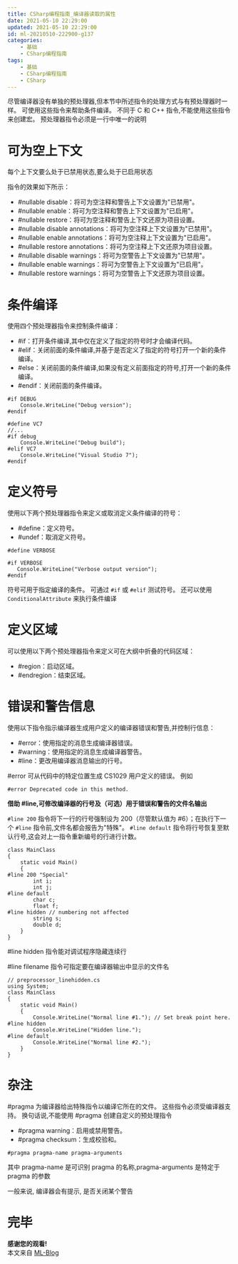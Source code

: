 ```yaml
---
title: CSharp编程指南_编译器读取的属性
date: 2021-05-10 22:29:00
updated: 2021-05-10 22:29:00
id: ml-20210510-222900-g137
categories:
	- 基础
	- CSharp编程指南
tags: 
	- 基础
	- CSharp编程指南
	- CSharp
---
```


尽管编译器没有单独的预处理器,但本节中所述指令的处理方式与有预处理器时一样。 可使用这些指令来帮助条件编译。 不同于 C 和 C++ 指令,不能使用这些指令来创建宏。 预处理器指令必须是一行中唯一的说明



<!--more-->

# 可为空上下文

每个上下文要么处于已禁用状态,要么处于已启用状态

指令的效果如下所示：
* #nullable disable：将可为空注释和警告上下文设置为"已禁用"。
* #nullable enable：将可为空注释和警告上下文设置为"已启用"。
* #nullable restore：将可为空注释和警告上下文还原为项目设置。
* #nullable disable annotations：将可为空注释上下文设置为"已禁用"。
* #nullable enable annotations：将可为空注释上下文设置为"已启用"。
* #nullable restore annotations：将可为空注释上下文还原为项目设置。
* #nullable disable warnings：将可为空警告上下文设置为"已禁用"。
* #nullable enable warnings：将可为空警告上下文设置为"已启用"。
* #nullable restore warnings：将可为空警告上下文还原为项目设置。

# 条件编译

使用四个预处理器指令来控制条件编译：
* #if：打开条件编译,其中仅在定义了指定的符号时才会编译代码。
* #elif：关闭前面的条件编译,并基于是否定义了指定的符号打开一个新的条件编译。
* #else：关闭前面的条件编译,如果没有定义前面指定的符号,打开一个新的条件编译。
* #endif：关闭前面的条件编译。

```CSharp
#if DEBUG
    Console.WriteLine("Debug version");
#endif
```
```CSharp
#define VC7
//...
#if debug
    Console.WriteLine("Debug build");
#elif VC7
    Console.WriteLine("Visual Studio 7");
#endif
```

# 定义符号

使用以下两个预处理器指令来定义或取消定义条件编译的符号：
* #define：定义符号。
* #undef：取消定义符号。

```CSharp
#define VERBOSE

#if VERBOSE
   Console.WriteLine("Verbose output version");
#endif
```

符号可用于指定编译的条件。 可通过 `#if` 或 `#elif` 测试符号。 还可以使用 `ConditionalAttribute` 来执行条件编译

# 定义区域

可以使用以下两个预处理器指令来定义可在大纲中折叠的代码区域：
* #region：启动区域。
* #endregion：结束区域。

# 错误和警告信息

使用以下指令指示编译器生成用户定义的编译器错误和警告,并控制行信息：
* #error：使用指定的消息生成编译器错误。
* #warning：使用指定的消息生成编译器警告。
* #line：更改用编译器消息输出的行号。

#error 可从代码中的特定位置生成 CS1029 用户定义的错误。 例如

```CSharp
#error Deprecated code in this method.
```

**借助 #line,可修改编译器的行号及（可选）用于错误和警告的文件名输出**

`#line 200` 指令将下一行的行号强制设为 200（尽管默认值为 #6）；在执行下一个 `#line` 指令前,文件名都会报告为"特殊"。 `#line default` 指令将行号恢复至默认行号,这会对上一指令重新编号的行进行计数。

```CSharp
class MainClass
{
    static void Main()
    {
#line 200 "Special"
        int i;
        int j;
#line default
        char c;
        float f;
#line hidden // numbering not affected
        string s;
        double d;
    }
}
```

#line hidden 指令能对调试程序隐藏连续行

#line filename 指令可指定要在编译器输出中显示的文件名

```CSharp
// preprocessor_linehidden.cs
using System;
class MainClass
{
    static void Main()
    {
        Console.WriteLine("Normal line #1."); // Set break point here.
#line hidden
        Console.WriteLine("Hidden line.");
#line default
        Console.WriteLine("Normal line #2.");
    }
}
```

# 杂注

#pragma 为编译器给出特殊指令以编译它所在的文件。 这些指令必须受编译器支持。 换句话说,不能使用 #pragma 创建自定义的预处理指令

* #pragma warning：启用或禁用警告。
* #pragma checksum：生成校验和。

```CSharp
#pragma pragma-name pragma-arguments
```

其中 pragma-name 是可识别 pragma 的名称,pragma-arguments 是特定于 pragma 的参数

一般来说, 编译器会有提示, 是否关闭某个警告

# 完毕



**感谢您的观看!**  
本文来自 [ML-Blog][ML-Blog_Link]

<!-- 图片 -->

<!-- 链接 -->

<!-- 水印 -->
[ML-Blog_Link]:https://userminghaoli.github.io/ "我的博客"
